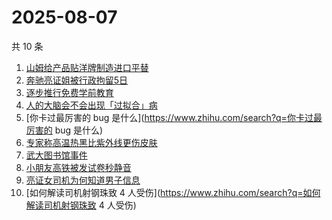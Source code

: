 # 2025-08-07

共 10 条

<!-- BEGIN -->
<!-- 最后更新时间 Thu Aug 07 2025 13:26:52 GMT+0800 (China Standard Time) -->

1. [山姆给产品贴洋牌制造进口平替](https://www.zhihu.com/search?q=山姆给产品贴洋牌制造进口平替)
1. [奔驰亮证姐被行政拘留5日](https://www.zhihu.com/search?q=奔驰亮证姐被行政拘留5日)
1. [逐步推行免费学前教育](https://www.zhihu.com/search?q=逐步推行免费学前教育)
1. [人的大脑会不会出现「过拟合」病](https://www.zhihu.com/search?q=人的大脑会不会出现「过拟合」病)
1. [你卡过最厉害的 bug 是什么](https://www.zhihu.com/search?q=你卡过最厉害的 bug
   是什么)
1. [专家称高温热黑比紫外线更伤皮肤](https://www.zhihu.com/search?q=专家称高温热黑比紫外线更伤皮肤)
1. [武大图书馆事件](https://www.zhihu.com/search?q=武大图书馆事件)
1. [小朋友高铁被发试卷秒静音](https://www.zhihu.com/search?q=小朋友高铁被发试卷秒静音)
1. [亮证女司机为何知道男子信息](https://www.zhihu.com/search?q=亮证女司机为何知道男子信息)
1. [如何解读司机射钢珠致 4
   人受伤](https://www.zhihu.com/search?q=如何解读司机射钢珠致 4 人受伤)

<!-- END -->
